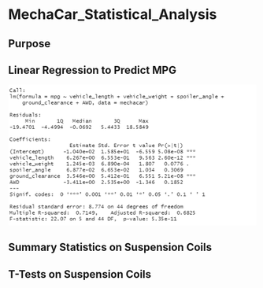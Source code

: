 # MechaCar_Statistical_Analysis
## Purpose
## Linear Regression to Predict MPG
![Deliverable1.PNG](https://github.com/tommy-chin/MechaCar_Statistical_Analysis/blob/main/Images/Deliverable1.PNG)
## Summary Statistics on Suspension Coils
## T-Tests on Suspension Coils
